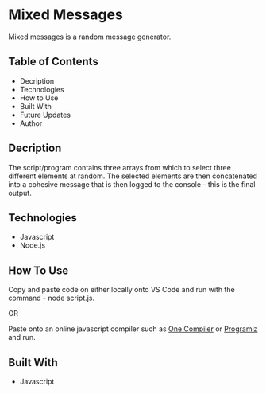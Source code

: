 # Mixed Messages

Mixed messages is a random message generator. 

## Table of Contents

+ Decription
+ Technologies
+ How to Use
+ Built With
+ Future Updates
+ Author


## Decription 

The script/program contains three arrays from which to select three different elements at random. The selected elements are then concatenated into a cohesive message that is then logged to the console - this is the final output.

## Technologies 

  + Javascript 
  + Node.js
  
## How To Use

Copy and paste code on either locally onto VS Code and run with the command - node script.js.

OR

Paste onto an online javascript compiler such as [One Compiler](https://onecompiler.com/javascript) or [Programiz](https://www.programiz.com/javascript/online-compiler) and run.

## Built With 
+ Javascript 

